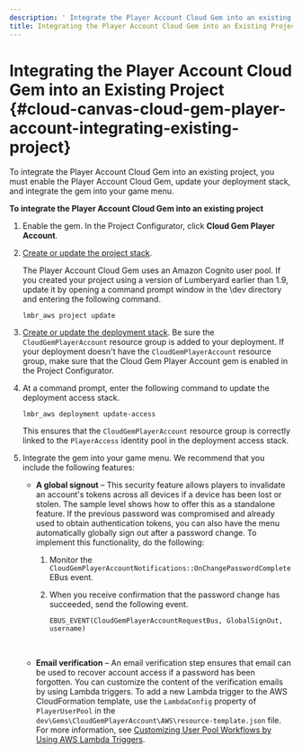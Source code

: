 ```yaml
---
description: ' Integrate the Player Account Cloud Gem into an existing &ALYlong; project. '
title: Integrating the Player Account Cloud Gem into an Existing Project
---
```

# Integrating the Player Account Cloud Gem into an Existing Project {#cloud-canvas-cloud-gem-player-account-integrating-existing-project}

To integrate the Player Account Cloud Gem into an existing project, you must enable the Player Account Cloud Gem, update your deployment stack, and integrate the gem into your game menu\.

**To integrate the Player Account Cloud Gem into an existing project**

1. Enable the gem\. In the Project Configurator, click **Cloud Gem Player Account**\.

1. [Create or update the project stack](/docs/userguide/gems/cloud-canvas/ui-rm-project-stack.md)\.

   The Player Account Cloud Gem uses an Amazon Cognito user pool\. If you created your project using a version of Lumberyard earlier than 1\.9, update it by opening a command prompt window in the \\dev directory and entering the following command\.

   ```
   lmbr_aws project update
   ```

1. [Create or update the deployment stack](/docs/userguide/gems/cloud-canvas/ui-rm-deployments.md)\. Be sure the `CloudGemPlayerAccount` resource group is added to your deployment\. If your deployment doesn't have the `CloudGemPlayerAccount` resource group, make sure that the Cloud Gem Player Account gem is enabled in the Project Configurator\.

1. At a command prompt, enter the following command to update the deployment access stack\.

   ```
   lmbr_aws deployment update-access
   ```

   This ensures that the `CloudGemPlayerAccount` resource group is correctly linked to the `PlayerAccess` identity pool in the deployment access stack\.

1. Integrate the gem into your game menu\. We recommend that you include the following features:
   + **A global signout** – This security feature allows players to invalidate an account's tokens across all devices if a device has been lost or stolen\. The sample level shows how to offer this as a standalone feature\. If the previous password was compromised and already used to obtain authentication tokens, you can also have the menu automatically globally sign out after a password change\. To implement this functionality, do the following:

     1. Monitor the `CloudGemPlayerAccountNotifications::OnChangePasswordComplete` EBus event\.

     1. When you receive confirmation that the password change has succeeded, send the following event\.

        ```
        EBUS_EVENT(CloudGemPlayerAccountRequestBus, GlobalSignOut, username)
        ```

      
   + **Email verification** – An email verification step ensures that email can be used to recover account access if a password has been forgotten\. You can customize the content of the verification emails by using Lambda triggers\. To add a new Lambda trigger to the AWS CloudFormation template, use the `LambdaConfig` property of `PlayerUserPool` in the `dev\Gems\CloudGemPlayerAccount\AWS\resource-template.json` file\. For more information, see [Customizing User Pool Workflows by Using AWS Lambda Triggers](https://docs.aws.amazon.com/cognito/latest/developerguide/cognito-user-identity-pools-working-with-aws-lambda-triggers.html)\.
